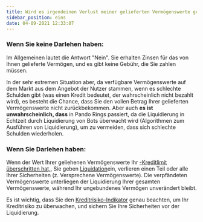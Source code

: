 ```yaml
---
title: Wird es irgendeinen Verlust meiner gelieferten Vermögenswerte geben?
sidebar_position: eins
date: 04-09-2021 12:33:07
---
```


### Wenn Sie keine Darlehen haben:
Im Allgemeinen lautet die Antwort "Nein". Sie erhalten Zinsen für das von Ihnen gelieferte Vermögen, und es gibt keine Gebühr, die Sie zahlen müssen.

In der sehr extremen Situation aber, da verfügbare Vermögenswerte auf dem Markt aus dem Angebot der Nutzer stammen, wenn es schlechte Schulden gibt (was einen Kredit bedeutet, der wahrscheinlich nicht bezahlt wird), es besteht die Chance, dass Sie den vollen Betrag Ihrer gelieferten Vermögenswerte nicht zurückbekommen. Aber auch **es ist unwahrscheinlich, dass** in Pando Rings passiert, da die Liquidierung in Echtzeit durch Liquidierung von Bots überwacht wird (Algorithmen zum Ausführen von Liquidierung), um zu vermeiden, dass sich schlechte Schulden wiederholen.


### Wenn Sie Darlehen haben:
Wenn der Wert Ihrer geliehenen Vermögenswerte Ihr [-Kreditlimit überschritten hat,](../key-concepts/glossary.md), Sie geben [Liquidation](../key-concepts/liquidation.md)ein, verlieren einen Teil oder alle Ihrer Sicherheiten (z. Versprechene Vermögenswerte). Die verpfändeten Vermögenswerte unterliegen der Liquidierung Ihrer gesamten Vermögenswerte, während Ihr ungebundenes Vermögen unverändert bleibt.

Es ist wichtig, dass Sie den [Kreditrisiko-Indikator](../key-concepts/loan-risk-indicator.md) genau beachten, um Ihr Kreditrisiko zu überwachen, und sichern Sie Ihre Sicherheiten vor der Liquidierung.